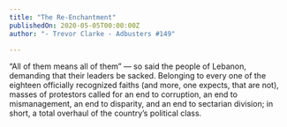 ```yaml
---
title: "The Re-Enchantment"
publishedOn: 2020-05-05T00:00:00Z
author: "- Trevor Clarke - Adbusters #149"

---
```


“All of them means all of them” — so said the people of Lebanon, demanding that their leaders be sacked. Belonging to every one of the eighteen officially recognized faiths (and more, one expects, that are not), masses of protestors called for an end to corruption, an end to mismanagement, an end to disparity, and an end to sectarian division; in short, a total overhaul of the country’s political class.